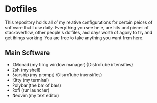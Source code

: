 # Dotfiles

This repository holds all of my relative configurations for certain peices of software that I use daily. Everything you see here, are bits and pieces of stackoverflow, other people's dotfiles, and days worth of agony to try and get things working. You are free to take anything you want from here.

## Main Software

- XMonad (my tiling window manager) {DistroTube intensifies}
- Zsh   (my shell)
- Starship (my prompt) {DistroTube intensifies}
- Kitty (my terminal)
- Polybar (the bar of bars)
- Rofi (run launcher)
- Neovim (my text editor)
